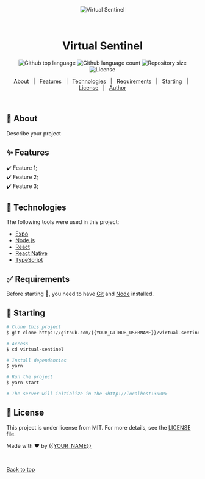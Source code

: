 <div align="center" id="top"> 
  <img src="./.github/app.gif" alt="Virtual Sentinel" />

  &#xa0;

  <!-- <a href="https://virtualsentinel.netlify.app">Demo</a> -->
</div>

<h1 align="center">Virtual Sentinel</h1>

<p align="center">
  <img alt="Github top language" src="https://img.shields.io/github/languages/top/{{YOUR_GITHUB_USERNAME}}/virtual-sentinel?color=56BEB8">

  <img alt="Github language count" src="https://img.shields.io/github/languages/count/{{YOUR_GITHUB_USERNAME}}/virtual-sentinel?color=56BEB8">

  <img alt="Repository size" src="https://img.shields.io/github/repo-size/{{YOUR_GITHUB_USERNAME}}/virtual-sentinel?color=56BEB8">

  <img alt="License" src="https://img.shields.io/github/license/{{YOUR_GITHUB_USERNAME}}/virtual-sentinel?color=56BEB8">

  <!-- <img alt="Github issues" src="https://img.shields.io/github/issues/{{YOUR_GITHUB_USERNAME}}/virtual-sentinel?color=56BEB8" /> -->

  <!-- <img alt="Github forks" src="https://img.shields.io/github/forks/{{YOUR_GITHUB_USERNAME}}/virtual-sentinel?color=56BEB8" /> -->

  <!-- <img alt="Github stars" src="https://img.shields.io/github/stars/{{YOUR_GITHUB_USERNAME}}/virtual-sentinel?color=56BEB8" /> -->
</p>

<!-- Status -->

<!-- <h4 align="center"> 
	🚧  Virtual Sentinel 🚀 Under construction...  🚧
</h4> 

<hr> -->

<p align="center">
  <a href="#dart-about">About</a> &#xa0; | &#xa0; 
  <a href="#sparkles-features">Features</a> &#xa0; | &#xa0;
  <a href="#rocket-technologies">Technologies</a> &#xa0; | &#xa0;
  <a href="#white_check_mark-requirements">Requirements</a> &#xa0; | &#xa0;
  <a href="#checkered_flag-starting">Starting</a> &#xa0; | &#xa0;
  <a href="#memo-license">License</a> &#xa0; | &#xa0;
  <a href="https://github.com/{{YOUR_GITHUB_USERNAME}}" target="_blank">Author</a>
</p>

<br>

## :dart: About ##

Describe your project

## :sparkles: Features ##

:heavy_check_mark: Feature 1;\
:heavy_check_mark: Feature 2;\
:heavy_check_mark: Feature 3;

## :rocket: Technologies ##

The following tools were used in this project:

- [Expo](https://expo.io/)
- [Node.js](https://nodejs.org/en/)
- [React](https://pt-br.reactjs.org/)
- [React Native](https://reactnative.dev/)
- [TypeScript](https://www.typescriptlang.org/)

## :white_check_mark: Requirements ##

Before starting :checkered_flag:, you need to have [Git](https://git-scm.com) and [Node](https://nodejs.org/en/) installed.

## :checkered_flag: Starting ##

```bash
# Clone this project
$ git clone https://github.com/{{YOUR_GITHUB_USERNAME}}/virtual-sentinel

# Access
$ cd virtual-sentinel

# Install dependencies
$ yarn

# Run the project
$ yarn start

# The server will initialize in the <http://localhost:3000>
```

## :memo: License ##

This project is under license from MIT. For more details, see the [LICENSE](LICENSE.md) file.


Made with :heart: by <a href="https://github.com/{{YOUR_GITHUB_USERNAME}}" target="_blank">{{YOUR_NAME}}</a>

&#xa0;

<a href="#top">Back to top</a>

